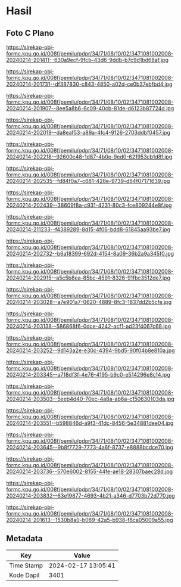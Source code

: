 # Hasil

## Foto C Plano

https://sirekap-obj-formc.kpu.go.id/008f/pemilu/pdpr/34/71/08/10/02/3471081002008-20240214-201411--630a9ecf-9fcb-43d6-9ddb-b7c9d1bd68af.jpg

https://sirekap-obj-formc.kpu.go.id/008f/pemilu/pdpr/34/71/08/10/02/3471081002008-20240214-201731--df387830-c843-4850-a02d-ce0b37ebfbd4.jpg

https://sirekap-obj-formc.kpu.go.id/008f/pemilu/pdpr/34/71/08/10/02/3471081002008-20240214-201907--8ee5a8b6-6c09-40cb-81de-d6123b87724d.jpg

https://sirekap-obj-formc.kpu.go.id/008f/pemilu/pdpr/34/71/08/10/02/3471081002008-20240214-202019--da8eaf53-a89a-4fc4-9126-2703ddbf0457.jpg

https://sirekap-obj-formc.kpu.go.id/008f/pemilu/pdpr/34/71/08/10/02/3471081002008-20240214-202218--92600c48-1d87-4b0e-9ed0-621953cb1d8f.jpg

https://sirekap-obj-formc.kpu.go.id/008f/pemilu/pdpr/34/71/08/10/02/3471081002008-20240214-202535--fd84f0a7-c681-428e-9739-d64f07171639.jpg

https://sirekap-obj-formc.kpu.go.id/008f/pemilu/pdpr/34/71/08/10/02/3471081002008-20240214-202439--38609f8a-c931-4231-80c3-fce809244e8f.jpg

https://sirekap-obj-formc.kpu.go.id/008f/pemilu/pdpr/34/71/08/10/02/3471081002008-20240214-211233--f4389289-8d15-4f06-bdd8-61845aa93be7.jpg

https://sirekap-obj-formc.kpu.go.id/008f/pemilu/pdpr/34/71/08/10/02/3471081002008-20240214-202732--b6a18399-692d-4154-8a09-36b2a9a345f0.jpg

https://sirekap-obj-formc.kpu.go.id/008f/pemilu/pdpr/34/71/08/10/02/3471081002008-20240214-202915--a5c5b8ea-85bc-4591-8326-91fbc3512de7.jpg

https://sirekap-obj-formc.kpu.go.id/008f/pemilu/pdpr/34/71/08/10/02/3471081002008-20240214-203028--a7e901a7-0620-4889-8fc3-1837dd2b5cfe.jpg

https://sirekap-obj-formc.kpu.go.id/008f/pemilu/pdpr/34/71/08/10/02/3471081002008-20240214-203138--586868f6-0dce-4242-acf1-ad23f4067c68.jpg

https://sirekap-obj-formc.kpu.go.id/008f/pemilu/pdpr/34/71/08/10/02/3471081002008-20240214-203252--9d143a2e-e30c-4394-9bd5-90f04b8e810a.jpg

https://sirekap-obj-formc.kpu.go.id/008f/pemilu/pdpr/34/71/08/10/02/3471081002008-20240214-203345--a718df3f-4e76-4195-b9c0-e514296e8c14.jpg

https://sirekap-obj-formc.kpu.go.id/008f/pemilu/pdpr/34/71/08/10/02/3471081002008-20240214-203503--5eeb4d40-70ec-4a8a-ab6a-c150630103da.jpg

https://sirekap-obj-formc.kpu.go.id/008f/pemilu/pdpr/34/71/08/10/02/3471081002008-20240214-203551--b598846d-a9f3-41dc-8456-5e34881dee04.jpg

https://sirekap-obj-formc.kpu.go.id/008f/pemilu/pdpr/34/71/08/10/02/3471081002008-20240214-203645--9b8f7729-7773-4a6f-8737-e8888bcdce70.jpg

https://sirekap-obj-formc.kpu.go.id/008f/pemilu/pdpr/34/71/08/10/02/3471081002008-20240214-203736--570e6002-8155-44fe-ae18-28307baec28d.jpg

https://sirekap-obj-formc.kpu.go.id/008f/pemilu/pdpr/34/71/08/10/02/3471081002008-20240214-203832--63e19877-4693-4b21-a346-d7703b72d770.jpg

https://sirekap-obj-formc.kpu.go.id/008f/pemilu/pdpr/34/71/08/10/02/3471081002008-20240214-201613--1530b8a0-b069-42a5-b938-f8ca05009a55.jpg


## Metadata

| Key        | Value               |
| ---------- | ------------------- |
| Time Stamp | 2024-02-17 13:05:41 |
| Kode Dapil | 3401                |



